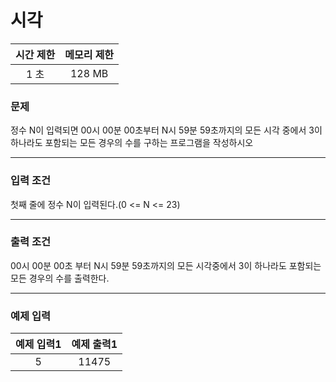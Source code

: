 # 시각

<div align = center>

| 시간 제한 | 메모리 제한 |
| :-------: | :---------: |
|   1 초    |   128 MB    |

</div>

### 문제

정수 N이 입력되면 00시 00분 00초부터 N시 59분 59초까지의 모든 시각 중에서 3이 하나라도 포함되는 모든 경우의 수를 구하는 프로그램을 작성하시오

---

### 입력 조건

첫째 줄에 정수 N이 입력된다.(0 <= N <= 23)

---

### 출력 조건

00시 00분 00초 부터 N시 59분 59초까지의 모든 시각중에서 3이 하나라도 포함되는 모든 경우의 수를 출력한다.

---

### 예제 입력

| 예제 입력1 | 예제 출력1 |
| :--------: | :--------: |
|     5      |   11475    |
